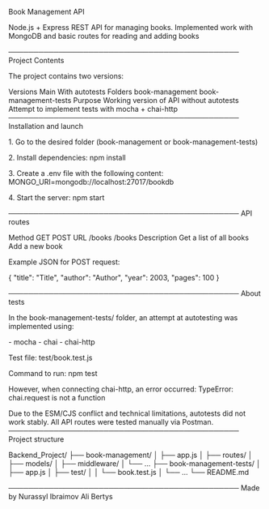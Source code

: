 Book Management API

Node.js + Express REST API for managing books. Implemented work with
MongoDB and basic routes for reading and adding books 

────────────────────────────────────────────── Project Contents

The project contains two versions:

Versions
 Main 
 With autotests 
Folders
 book-management
 book-management-tests 
Purpose 
 Working version of API without autotests
 Attempt to implement tests with mocha + chai-http
──────────────────────────────────────────────
Installation and launch

1\. Go to the desired folder (book-management or book-management-tests)

2\. Install dependencies: npm install

3\. Create a .env file with the following content:
MONGO_URI=mongodb://localhost:27017/bookdb

4\. Start the server: npm start

────────────────────────────────────────────── API routes

Method 
 GET 
 POST 
URL 
 /books 
 /books 
Description 
 Get a list of all books
 Add a new book

Example JSON for POST request:

{ \"title\": \"Title\", \"author\": \"Author\", \"year\": 2003,
\"pages\": 100 }

────────────────────────────────────────────── About tests

In the book-management-tests/ folder, an attempt at autotesting was
implemented using:

\- mocha - chai - chai-http

Test file: test/book.test.js

Command to run: npm test

However, when connecting chai-http, an error occurred: TypeError:
chai.request is not a function

Due to the ESM/CJS conflict and technical limitations, autotests did not
work stably. All API routes were tested manually via Postman.
────────────────────────────────────────────── Project structure

Backend_Project/ ├── book-management/ │ ├── app.js │ ├── routes/ │ ├──
models/ │ ├── middleware/ │ └── \... ├── book-management-tests/ │ ├──
app.js │ ├── test/ │ │ └── book.test.js │ └── \... └── README.md

────────────────────────────────────────────── Made by Nurassyl Ibraimov
Ali Bertys
